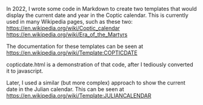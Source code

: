 In 2022, I wrote some code in Markdown to create two templates that would display the current date and year in the Coptic calendar. This is currently used in many Wikipedia pages, such as these two:
https://en.wikipedia.org/wiki/Coptic_calendar
https://en.wikipedia.org/wiki/Era_of_the_Martyrs

The documentation for these templates can be seen at https://en.wikipedia.org/wiki/Template:COPTICDATE

copticdate.html is a demonstration of that code, after I tediously converted it to javascript.

Later, I used a similar (but more complex) approach to show the current date in the Julian calendar. This can be seen at https://en.wikipedia.org/wiki/Template:JULIANCALENDAR